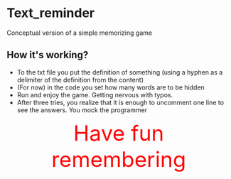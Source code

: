 # Text_reminder
Conceptual version of a simple memorizing game

## How it's working?
 - To the txt file you put the definition of something (using a hyphen as a delimiter of the definition from the content)
 - (For now) in the code you set how many words are to be hidden
 - Run and enjoy the game. Getting nervous with typos.
 - After three tries, you realize that it is enough to uncomment one line to see the answers. You mock the programmer


<center>
  <font color="red" size="72">Have fun remembering</font>
</center>


